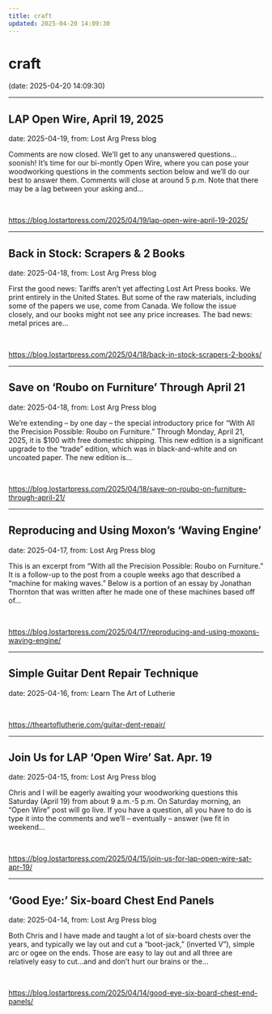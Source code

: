 ```yaml
---
title: craft
updated: 2025-04-20 14:09:30
---
```


# craft

(date: 2025-04-20 14:09:30)

---

## LAP Open Wire, April 19, 2025

date: 2025-04-19, from: Lost Arg Press blog

Comments are now closed. We&#8217;ll get to any unanswered questions&#8230;soonish! It&#8217;s time for our bi-montly Open Wire, where you can pose your woodworking questions in the comments section below and we&#8217;ll do our best to answer them. Comments will close at around 5 p.m. Note that there may be a lag between your asking and... 

<br> 

<https://blog.lostartpress.com/2025/04/19/lap-open-wire-april-19-2025/>

---

## Back in Stock: Scrapers & 2 Books

date: 2025-04-18, from: Lost Arg Press blog

First the good news: Tariffs aren’t yet affecting Lost Art Press books. We print entirely in the United States. But some of the raw materials, including some of the papers we use, come from Canada. We follow the issue closely, and our books might not see any price increases. The bad news: metal prices are... 

<br> 

<https://blog.lostartpress.com/2025/04/18/back-in-stock-scrapers-2-books/>

---

## Save on ‘Roubo on Furniture’ Through April 21

date: 2025-04-18, from: Lost Arg Press blog

We&#8217;re extending – by one day – the special introductory price for “With All the Precision Possible: Roubo on Furniture.” Through Monday, April 21, 2025, it is $100 with free domestic shipping. This new edition is a significant upgrade to the “trade” edition, which was in black-and-white and on uncoated paper. The new edition is... 

<br> 

<https://blog.lostartpress.com/2025/04/18/save-on-roubo-on-furniture-through-april-21/>

---

## Reproducing and Using Moxon’s ‘Waving Engine’

date: 2025-04-17, from: Lost Arg Press blog

This is an excerpt from &#8220;With all the Precision Possible: Roubo on Furniture.&#8221; It is a follow-up to the post from a couple weeks ago that described a &#8220;machine for making waves.&#8221; Below is a portion of an essay by Jonathan Thornton that was written after he made one of these machines based off of... 

<br> 

<https://blog.lostartpress.com/2025/04/17/reproducing-and-using-moxons-waving-engine/>

---

## Simple Guitar Dent Repair Technique

date: 2025-04-16, from: Learn The Art of Lutherie

 

<br> 

<https://theartoflutherie.com/guitar-dent-repair/>

---

## Join Us for LAP ‘Open Wire’ Sat. Apr. 19

date: 2025-04-15, from: Lost Arg Press blog

Chris and I will be eagerly awaiting your woodworking questions this Saturday (April 19) from about 9 a.m.-5 p.m. On Saturday morning, an &#8220;Open Wire&#8221; post will go live. If you have a question, all you have to do is type it into the comments and we&#8217;ll – eventually – answer (we fit in weekend... 

<br> 

<https://blog.lostartpress.com/2025/04/15/join-us-for-lap-open-wire-sat-apr-19/>

---

## ‘Good Eye:’ Six-board Chest End Panels

date: 2025-04-14, from: Lost Arg Press blog

Both Chris and I have made and taught a lot of six-board chests over the years, and typically we lay out and cut a &#8220;boot-jack,&#8221; (inverted V&#8221;), simple arc or ogee on the ends. Those are easy to lay out and all three are relatively easy to cut…and and don&#8217;t hurt our brains or the... 

<br> 

<https://blog.lostartpress.com/2025/04/14/good-eye-six-board-chest-end-panels/>


